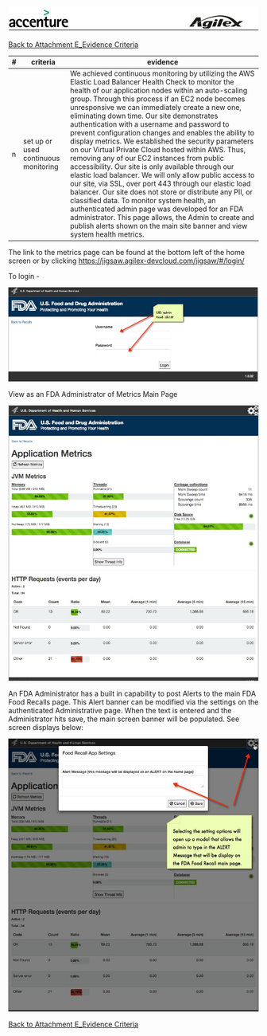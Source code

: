 ![alt tag](https://github.com/AccentureFed/18FRFQ-Response/blob/master/process-documentation/agile-process-photos/response-images/proposal-header.png?raw=true)

[Back to Attachment E_Evidence Criteria](https://github.com/AccentureFed/18FRFQ-Response/blob/master/process-documentation/evidence/README.md)

|#|criteria|evidence|
|-------|---------------|------------------|
|n|set up or used continuous monitoring |We achieved continuous monitoring by utilizing the AWS Elastic Load Balancer Health Check to monitor the health of our application nodes within an auto-scaling group. Through this process if an EC2 node becomes unresponsive we can immediately create a new one, eliminating down time. Our site demonstrates authentication with a username and password to prevent configuration changes and enables the ability to display metrics.  We established the security parameters on our Virtual Private Cloud hosted within AWS.  Thus, removing any of our EC2 instances from public accessibility.  Our site is only available through our elastic load balancer. We will only allow public access to our site, via SSL, over port 443 through our elastic load balancer. Our site does not store or distribute any PII, or classified data.  To monitor system health, an authenticated admin page was developed for an FDA administrator. This page allows, the Admin to create and publish alerts shown on the main site banner and view system health metrics. |


The link to the metrics page can be found at the bottom left of the home screen or by clicking https://jigsaw.agilex-devcloud.com/jigsaw/#/login/

To login - 

![alt tag](https://github.com/AccentureFed/18FRFQ-Response/blob/master/process-documentation/user-centric-design/design_evolution_images/metric_login.jpg?raw=true>)

View as an FDA Administrator of Metrics Main Page 

![alt tag](https://github.com/AccentureFed/18FRFQ-Response/blob/master/process-documentation/user-centric-design/design_evolution_images/metric_main_page.jpg?raw=true>)


An FDA Administrator has a built in capability to post Alerts to the main FDA Food Recalls page.  This Alert banner can be modified via the settings on the authenticated Administrative page. When the text is entered and the Administrator hits save, the main screen banner will be populated.  See screen displays below:

![alt tag](https://github.com/AccentureFed/18FRFQ-Response/blob/master/process-documentation/user-centric-design/design_evolution_images/Metric_setting.jpg?raw=true>)



[Back to Attachment E_Evidence Criteria](https://github.com/AccentureFed/18FRFQ-Response/blob/master/process-documentation/evidence/README.md)





